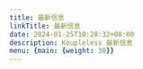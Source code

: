 ```yaml
---
title: 最新信息
linkTitle: 最新信息
date: 2024-01-25T10:28:32+08:00
description: Koupleless 最新信息
menu: {main: {weight: 30}}
---
```

